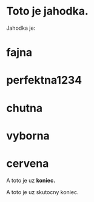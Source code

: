 # Toto je jahodka.

Jahodka je:

# fajna
# perfektna1234
# chutna
# __vyborna__
# cervena

A toto je uz __koniec.__

A toto je uz skutocny koniec.
